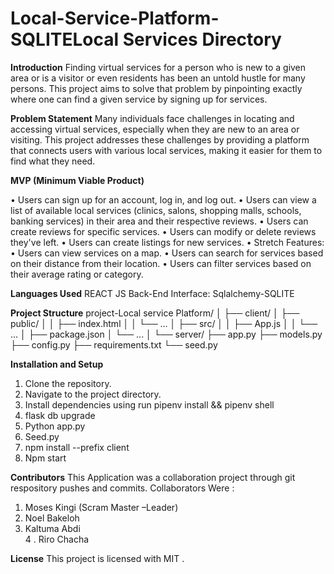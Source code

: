 # Local-Service-Platform-SQLITE**Local Services Directory**

**Introduction**
Finding virtual services for a person who is new to a given area or is a visitor or even residents has been an untold hustle for many persons. This project aims to solve that problem by pinpointing exactly where one can find a given service by signing up for services.

**Problem Statement**
Many individuals face challenges in locating and accessing virtual services, especially when they are new to an area or visiting. This project addresses these challenges by providing a platform that connects users with various local services, making it easier for them to find what they need.

**MVP (Minimum Viable Product)**

•	Users can sign up for an account, log in, and log out.
•	Users can view a list of available local services (clinics, salons, shopping malls, schools, banking services) in their area and their respective reviews.
•	Users can create reviews for specific services.
•	Users can modify or delete reviews they've left.
•	Users can create listings for new services.
•	Stretch Features:
•	Users can view services on a map.
•	Users can search for services based on their distance from their location.
•	Users can filter services based on their average rating or category.


**Languages Used**
REACT JS
Back-End Interface: Sqlalchemy-SQLITE


**Project Structure**
project-Local service Platform/
│
├── client/
│   ├── public/
│   │   ├── index.html
│   │   └── ...
│   ├── src/
│   │   ├── App.js
│   │   └── ...
│   ├── package.json
│   └── ...
│
└── server/
    ├── app.py
    ├── models.py
    ├── config.py
    ├── requirements.txt
    └── seed.py

**Installation and Setup**
1. Clone the repository.
2. Navigate to the project directory.
3. Install dependencies using run pipenv install && pipenv shell
4. flask db upgrade
5. Python app.py
6. Seed.py
7. npm install --prefix client
8. Npm start

**Contributors**
This Application was a collaboration project through git respository pushes and commits.
Collaborators Were :
1.	Moses Kingi   (Scram Master –Leader)
2.	Noel  Bakeloh	
3.	Kaltuma Abdi	
4 . Riro   Chacha 


**License**
This project is licensed with MIT .